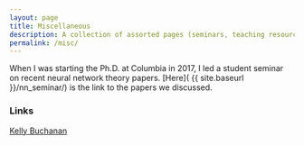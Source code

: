 ```yaml
---
layout: page
title: Miscellaneous
description: A collection of assorted pages (seminars, teaching resources, links, ...)
permalink: /misc/
---
```


When I was starting the Ph.D. at Columbia in 2017, I led a student seminar on recent
neural network theory papers. [Here]( {{ site.baseurl }}/nn_seminar/) is the
link to the papers we discussed.

### Links

[Kelly Buchanan](https://www.ekbuchanan.com/)

